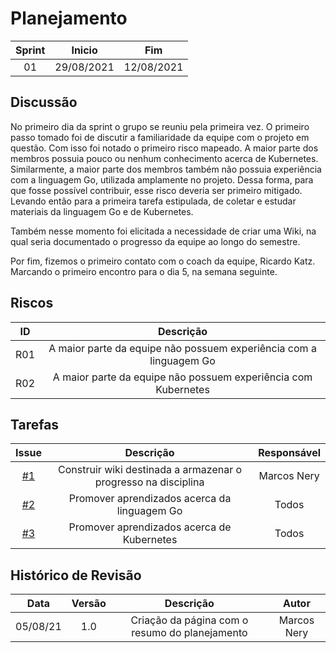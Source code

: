 # Planejamento 
|Sprint|Inicio|Fim|
|:--:|:--:|:--:|
|01|29/08/2021|12/08/2021|
## Discussão
No primeiro dia da sprint o grupo se reuniu pela primeira vez. O primeiro passo tomado foi de discutir a familiaridade da equipe com o projeto em questão. Com isso foi notado o primeiro risco mapeado. A maior parte dos membros possuia pouco ou nenhum conhecimento acerca de Kubernetes. Similarmente, a maior parte dos membros também não possuia experiência com a linguagem Go, utilizada amplamente no projeto. Dessa forma, para que fosse possível contribuir, esse risco deveria ser primeiro mitigado. Levando então para a primeira tarefa estipulada, de coletar e estudar materiais da linguagem Go e de Kubernetes.

Também nesse momento foi elicitada a necessidade de criar uma Wiki, na qual seria documentado o progresso da equipe ao longo do semestre. 

Por fim, fizemos o primeiro contato com o coach da equipe, Ricardo Katz. Marcando o primeiro encontro para o dia 5, na semana seguinte.

## Riscos

|ID|Descrição|
|:--:|:--:|
|R01|A maior parte da equipe não possuem experiência com a linguagem Go|
|R02|A maior parte da equipe não possuem experiência com Kubernetes|

## Tarefas

|Issue|Descrição|Responsável|
|:--:|:--:|:--:|
|[#1](https://github.com/GCES-Kubernetes/Wiki/issues/1)|Construir wiki destinada a armazenar o progresso na disciplina|Marcos Nery|
|[#2](https://github.com/GCES-Kubernetes/Wiki/issues/2)|Promover aprendizados acerca da linguagem Go|Todos|
|[#3](https://github.com/GCES-Kubernetes/Wiki/issues/3)|Promover aprendizados acerca de Kubernetes |Todos|

## Histórico de Revisão
|Data|Versão|Descrição|Autor|
|:--:|:--:|:--:|:--:|
|05/08/21|1.0|Criação da página com o resumo do planejamento|Marcos Nery|